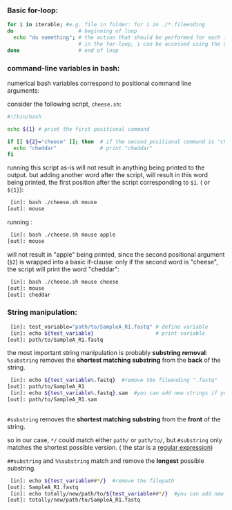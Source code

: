


### Basic for-loop:


```bash
for i in iterable; #e.g. file in folder: for i in ./*.fileending
do                     # beginning of loop
  echo "do something"; # the action that should be performed for each i in iterable
                       # in the for-loop, i can be accessed using the ${i} variable.
done                   # end of loop
```

### command-line variables in bash:

numerical bash variables correspond to positional command line arguments:

consider the following script,
```cheese.sh```:

```bash
#!/bin/bash

echo ${1} # print the first positional command

if [[ ${2}="cheese" ]]; then  # if the second positional command is "cheese"
  echo "cheddar"              # print "cheddar"
fi

```

running this script as-is will not result in anything being printed to the output.
but adding another word after the script, will result in this word being printed, the first position after the script corresponding to
```$1```.  ( or ```${1}```):


```sh
 [in]: bash ./cheese.sh mouse
[out]: mouse
```

running :

```sh
 [in]: bash ./cheese.sh mouse apple
[out]: mouse
```

will not result in "apple" being printed, since the second positional argument (```$2```) is wrapped into a basic if-clause: only if the second word is "cheese", the script will print the word "cheddar":

```sh
 [in]: bash ./cheese.sh mouse cheese
[out]: mouse
[out]: cheddar
```

### String manipulation:

```bash
 [in]: test_variable="path/to/SampleA_R1.fastq" # define variable
 [in]: echo ${test_variable}                    # print variable
[out]: path/to/SampleA_R1.fastq
```        
the most important string manipulation is probably **substring removal**:<br>
```%substring``` removes the **shortest matching substring** from the **back** of the string.

```bash
 [in]: echo ${test_variable%.fastq}  #remove the fileending ".fastq"           
[out]: path/to/SampleA_R1
 [in]: echo ${test_variable%.fastq}.sam  #you can add new strings if you do so outside of the curly brackets           
[out]: path/to/SampleA_R1.sam
                  
```

```#substring``` removes the **shortest matching substring** from the **front** of the string.

 so in our case, ```*/```  could match either ```path/``` or ```path/to/```, but ```#substring``` only matches the shortest possible version. ( the star is a [regular expression](https://en.wikipedia.org/wiki/Regular_expression))


```##substring``` and ```%%substring``` match and remove the **longest** possible substring.


```bash
 [in]: echo ${test_variable##*/}  #remove the filepath           
[out]: SampleA_R1.fastq  
 [in]: echo totally/new/path/to/${test_variable##*/}  #you can add new strings if you do so outside of the curly brackets           
[out]: totally/new/path/to/SampleA_R1.fastq

```
